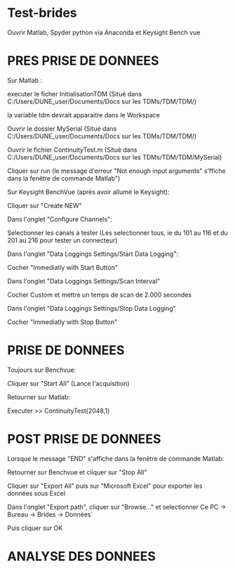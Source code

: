 # Test-brides

Ouvrir Matlab, Spyder python via Anaconda et Keysight Bench vue

#      PRES PRISE DE DONNEES 

Sur Matlab :

executer le ficher InitialisationTDM (Situé dans C:/Users/DUNE_user/Documents/Docs sur les TDMs/TDM/TDM/) 

la variable tdm devrait apparaitre dans le Workspace

Ouvrir le dossier MySerial (Situé dans C:/Users/DUNE_user/Documents/Docs sur les TDMs/TDM/TDM/)

Ouvrir le fichier ContinuityTest.m (Situé dans C:/Users/DUNE_user/Documents/Docs sur les TDMs/TDM/TDM/MySerial)

Cliquer sur run (le message d'erreur "Not enough input arguments" s'ffiche dans la fenêtre de commande Matlab")


Sur Keysight BenchVue (après avoir allumé le Keysight):

Cliquer sur "Create NEW"

Dans l'onglet "Configure Channels":

Selectionner les canals à tester (Les selectionner tous, ie du 101 au 116 et du 201 au 216 pour tester un connecteur)

Dans l'onglet "Data Loggings Settings/Start Data Logging":

Cocher "Immediatly with Start Button"

Dans l'onglet "Data Loggings Settings/Scan Interval"

Cocher Custom et mettre un temps de scan de 2.000 secondes

Dans l'onglet "Data Loggings Settings/Stop Data Logging"

Cocher "Immediatly with Stop Button"

#      PRISE DE DONNEES

Toujours sur Benchvue:

Cliquer sur "Start All" (Lance l'acquisition)

Retourner sur Matlab:

Executer >> ContinuityTest(2048,1)

#      POST PRISE DE DONNEES

Lorsque le message "END" s'affiche dans la fenêtre de commande Matlab:

Retourner sur Benchvue et cliquer sur "Stop All"

Cliquer sur "Export All" puis sur "Microsoft Excel" pour exporter les données sous Excel

Dans l'onglet "Export path", cliquer sur "Browse..." et selectionner Ce PC -> Bureau -> Brides -> Données`

Puis cliquer sur OK

#      ANALYSE DES DONNEES 


